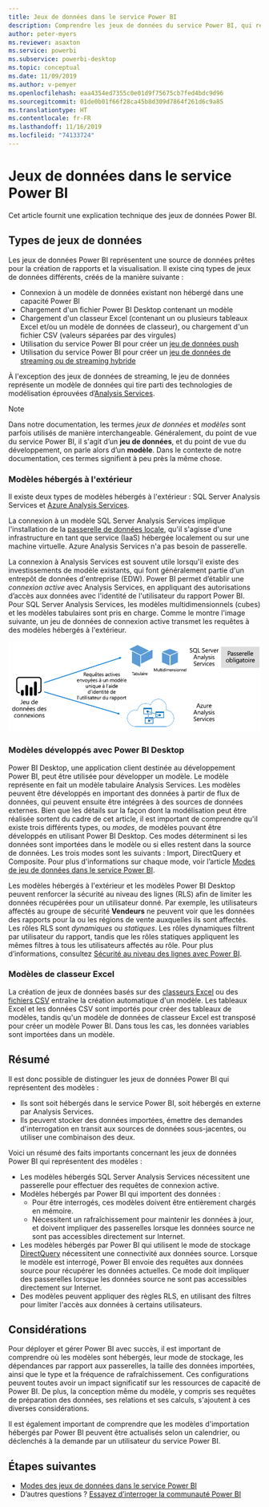 ```yaml
---
title: Jeux de données dans le service Power BI
description: Comprendre les jeux de données du service Power BI, qui représentent une source de données prêtes pour la création de rapports et la visualisation.
author: peter-myers
ms.reviewer: asaxton
ms.service: powerbi
ms.subservice: powerbi-desktop
ms.topic: conceptual
ms.date: 11/09/2019
ms.author: v-pemyer
ms.openlocfilehash: eaa4354ed7355c0e01d9f75675cb7fed4bdc9d96
ms.sourcegitcommit: 01de0b01f66f28ca45b8d309d7864f261d6c9a85
ms.translationtype: HT
ms.contentlocale: fr-FR
ms.lasthandoff: 11/16/2019
ms.locfileid: "74133724"
---
```

# <a name="datasets-in-the-power-bi-service"></a>Jeux de données dans le service Power BI

Cet article fournit une explication technique des jeux de données Power BI.

## <a name="dataset-types"></a>Types de jeux de données

Les jeux de données Power BI représentent une source de données prêtes pour la création de rapports et la visualisation. Il existe cinq types de jeux de données différents, créés de la manière suivante :

- Connexion à un modèle de données existant non hébergé dans une capacité Power BI
- Chargement d'un fichier Power BI Desktop contenant un modèle
- Chargement d'un classeur Excel (contenant un ou plusieurs tableaux Excel et/ou un modèle de données de classeur), ou chargement d'un fichier CSV (valeurs séparées par des virgules)
- Utilisation du service Power BI pour créer un [jeu de données push](developer/walkthrough-push-data.md)
- Utilisation du service Power BI pour créer un [jeu de données de streaming ou de streaming hybride](service-real-time-streaming.md)

À l'exception des jeux de données de streaming, le jeu de données représente un modèle de données qui tire parti des technologies de modélisation éprouvées d’[Analysis Services](/analysis-services/analysis-services-overview).

> [!NOTE]
> Dans notre documentation, les termes _jeux de données_ et _modèles_ sont parfois utilisés de manière interchangeable. Généralement, du point de vue du service Power BI, il s'agit d’un **jeu de données**, et du point de vue du développement, on parle alors d’un **modèle**. Dans le contexte de notre documentation, ces termes signifient à peu près la même chose.

### <a name="external-hosted-models"></a>Modèles hébergés à l'extérieur

Il existe deux types de modèles hébergés à l'extérieur : SQL Server Analysis Services et [Azure Analysis Services](/azure/analysis-services/analysis-services-overview).

La connexion à un modèle SQL Server Analysis Services implique l'installation de la [passerelle de données locale](service-gateway-onprem.md), qu'il s'agisse d'une infrastructure en tant que service (IaaS) hébergée localement ou sur une machine virtuelle. Azure Analysis Services n'a pas besoin de passerelle.

La connexion à Analysis Services est souvent utile lorsqu'il existe des investissements de modèle existants, qui font généralement partie d'un entrepôt de données d'entreprise (EDW). Power BI permet d’établir une _connexion active_ avec Analysis Services, en appliquant des autorisations d’accès aux données avec l'identité de l'utilisateur du rapport Power BI. Pour SQL Server Analysis Services, les modèles multidimensionnels (cubes) et les modèles tabulaires sont pris en charge. Comme le montre l'image suivante, un jeu de données de connexion active transmet les requêtes à des modèles hébergés à l'extérieur.

![Un jeu de données de connexion active transmet les requêtes à un modèle hébergé à l'extérieur](media/service-datasets-understand/live-connection-dataset.png)

### <a name="power-bi-desktop-developed-models"></a>Modèles développés avec Power BI Desktop

Power BI Desktop, une application client destinée au développement Power BI, peut être utilisée pour développer un modèle. Le modèle représente en fait un modèle tabulaire Analysis Services. Les modèles peuvent être développés en important des données à partir de flux de données, qui peuvent ensuite être intégrées à des sources de données externes. Bien que les détails sur la façon dont la modélisation peut être réalisée sortent du cadre de cet article, il est important de comprendre qu'il existe trois différents types, ou _modes_, de modèles pouvant être développés en utilisant Power BI Desktop. Ces modes déterminent si les données sont importées dans le modèle ou si elles restent dans la source de données. Les trois modes sont les suivants : Import, DirectQuery et Composite. Pour plus d'informations sur chaque mode, voir l’article [Modes de jeu de données dans le service Power BI](service-dataset-modes-understand.md).

Les modèles hébergés à l'extérieur et les modèles Power BI Desktop peuvent renforcer la sécurité au niveau des lignes (RLS) afin de limiter les données récupérées pour un utilisateur donné. Par exemple, les utilisateurs affectés au groupe de sécurité **Vendeurs** ne peuvent voir que les données des rapports pour la ou les régions de vente auxquelles ils sont affectés. Les rôles RLS sont _dynamiques_ ou _statiques_. Les rôles dynamiques filtrent par utilisateur du rapport, tandis que les rôles statiques appliquent les mêmes filtres à tous les utilisateurs affectés au rôle. Pour plus d’informations, consultez [Sécurité au niveau des lignes avec Power BI](service-admin-rls.md).

### <a name="excel-workbook-models"></a>Modèles de classeur Excel

La création de jeux de données basés sur des [classeurs Excel](service-excel-workbook-files.md) ou des [fichiers CSV](service-comma-separated-value-files.md) entraîne la création automatique d'un modèle. Les tableaux Excel et les données CSV sont importés pour créer des tableaux de modèles, tandis qu'un modèle de données de classeur Excel est transposé pour créer un modèle Power BI. Dans tous les cas, les données variables sont importées dans un modèle.

## <a name="summary"></a>Résumé

Il est donc possible de distinguer les jeux de données Power BI qui représentent des modèles :

- Ils sont soit hébergés dans le service Power BI, soit hébergés en externe par Analysis Services.
- Ils peuvent stocker des données importées, émettre des demandes d'interrogation en transit aux sources de données sous-jacentes, ou utiliser une combinaison des deux.

Voici un résumé des faits importants concernant les jeux de données Power BI qui représentent des modèles :

- Les modèles hébergés SQL Server Analysis Services nécessitent une passerelle pour effectuer des requêtes de connexion active.
- Modèles hébergés par Power BI qui importent des données :
  - Pour être interrogés, ces modèles doivent être entièrement chargés en mémoire.
  - Nécessitent un rafraîchissement pour maintenir les données à jour, et doivent impliquer des passerelles lorsque les données source ne sont pas accessibles directement sur Internet.
- Les modèles hébergés par Power BI qui utilisent le mode de stockage [DirectQuery](desktop-directquery-about.md) nécessitent une connectivité aux données source. Lorsque le modèle est interrogé, Power BI envoie des requêtes aux données source pour récupérer les données actuelles. Ce mode doit impliquer des passerelles lorsque les données source ne sont pas accessibles directement sur Internet.
- Des modèles peuvent appliquer des règles RLS, en utilisant des filtres pour limiter l'accès aux données à certains utilisateurs.

## <a name="considerations"></a>Considérations

Pour déployer et gérer Power BI avec succès, il est important de comprendre où les modèles sont hébergés, leur mode de stockage, les dépendances par rapport aux passerelles, la taille des données importées, ainsi que le type et la fréquence de rafraîchissement. Ces configurations peuvent toutes avoir un impact significatif sur les ressources de capacité de Power BI. De plus, la conception même du modèle, y compris ses requêtes de préparation des données, ses relations et ses calculs, s'ajoutent à ces diverses considérations.

Il est également important de comprendre que les modèles d'importation hébergés par Power BI peuvent être actualisés selon un calendrier, ou déclenchés à la demande par un utilisateur du service Power BI.

## <a name="next-steps"></a>Étapes suivantes

- [Modes des jeux de données dans le service Power BI](service-dataset-modes-understand.md)
- D’autres questions ? [Essayez d’interroger la communauté Power BI](https://community.powerbi.com/)
